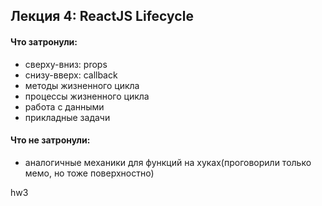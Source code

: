 ## Лекция 4: ReactJS Lifecycle


#### Что затронули:

- сверху-вниз: props
- снизу-вверх: callback
- методы жизненного цикла
- процессы жизненного цикла
- работа с данными
- прикладные задачи


#### Что не затронули:

- аналогичные механики для функций на хуках(проговорили только мемо, но тоже поверхностно)


hw3
